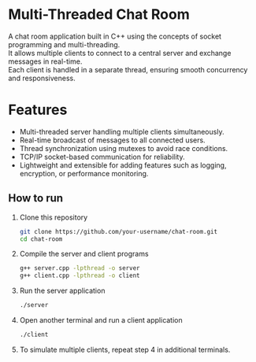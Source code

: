 # Multi-Threaded Chat Room
A chat room application built in C++ using the concepts of socket programming and multi-threading.  
It allows multiple clients to connect to a central server and exchange messages in real-time.  
Each client is handled in a separate thread, ensuring smooth concurrency and responsiveness.  


# Features
- Multi-threaded server handling multiple clients simultaneously.  
- Real-time broadcast of messages to all connected users.  
- Thread synchronization using mutexes to avoid race conditions.  
- TCP/IP socket-based communication for reliability.  
- Lightweight and extensible for adding features such as logging, encryption, or performance monitoring.  

## How to run

1. Clone this repository  
   ```bash
   git clone https://github.com/your-username/chat-room.git
   cd chat-room
2. Compile the server and client programs
   ```bash
   g++ server.cpp -lpthread -o server
   g++ client.cpp -lpthread -o client


3. Run the server application
   ```bash
   ./server


4. Open another terminal and run a client application
   ```bash
   ./client


5. To simulate multiple clients, repeat step 4 in additional terminals.
